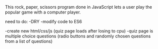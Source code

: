 This rock, paper, scissors program done in JavaScript lets a user play the popular game with a computer player.


need to do:
-DRY
-modify code to ES6

-create new html/css/js (quiz page loads after losing to cpu)
  -quiz page is multiple choice questions (radio buttons and randomly chosen questions from a list of questions)
